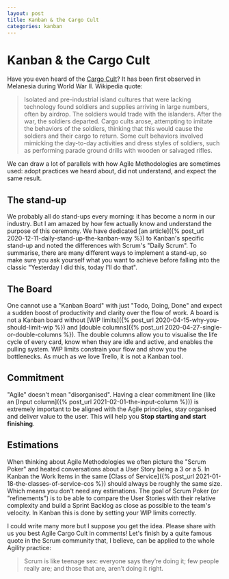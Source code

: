 ```yaml
---
layout: post
title: Kanban & the Cargo Cult
categories: kanban
---
```

# Kanban & the Cargo Cult

Have you even heard of the [Cargo Cult](https://en.wikipedia.org/wiki/Cargo_cult)? It has been first observed in Melanesia during World War II. Wikipedia quote:

> Isolated and pre-industrial island cultures that were lacking technology found soldiers and supplies arriving in large numbers, often by airdrop. The soldiers would trade with the islanders. After the war, the soldiers departed. Cargo cults arose, attempting to imitate the behaviors of the soldiers,  thinking that this would cause the soldiers and their cargo to return. Some cult behaviors involved mimicking the day-to-day activities and dress styles of soldiers, such as performing parade ground drills with wooden or salvaged rifles.


We can draw a lot of parallels with how Agile Methodologies are sometimes used: adopt practices we heard about, did not understand, and expect the same result. 

## The stand-up

We probably all do stand-ups every morning: it has become a norm in our industry. But I am amazed by how few actually know and understand the purpose of this ceremony. We have dedicated [an article]({% post_url 2020-12-11-daily-stand-up-the-kanban-way %}) to Kanban's specific stand-up and noted the differences with Scrum's "Daily Scrum". To summarise, there are many different ways to implement a stand-up, so make sure you ask yourself what you want to achieve before falling into the classic "Yesterday I did this, today I'll do that".

## The Board

One cannot use a "Kanban Board" with just "Todo, Doing, Done" and expect a sudden boost of productivity and clarity over the flow of work. A board is not a Kanban board without [WIP limits]({% post_url 2020-04-15-why-you-should-limit-wip %}) and [double columns]({% post_url 2020-04-27-single-or-double-columns %}). The double columns allow you to visualise the life cycle of every card, know when they are idle and active, and enables the pulling system. WIP limits constrain your flow and show you the bottlenecks. As much as we love Trello, it is not a Kanban tool. 

## Commitment

"Agile" doesn't mean "disorganised". Having a clear commitment line (like an [Input column]({% post_url 2021-02-01-the-input-column %})) is extremely important to be aligned with the Agile principles, stay organised and deliver value to the user. This will help you **Stop starting and start finishing**.

## Estimations

When thinking about Agile Methodologies we often picture the "Scrum Poker" and heated conversations about a User Story being a 3 or a 5. In Kanban the Work Items in the same [Class of Service]({% post_url 2021-01-18-the-classes-of-service-cos %}) should always be roughly the same size. Which means you don't need any estimations. The goal of Scrum Poker (or "refinements") is to be able to compare the User Stories with their relative complexity and build a Sprint Backlog as close as possible to the team's velocity. In Kanban this is done by setting your WIP limits correctly. 

I could write many more but I suppose you get the idea. Please share with us you best Agile Cargo Cult in comments! Let's finish by a quite famous quote in the Scrum community that, I believe, can be applied to the whole Agility practice:

> Scrum is like teenage sex: everyone says they’re doing it; few people really are; and those that are, aren’t doing it right.